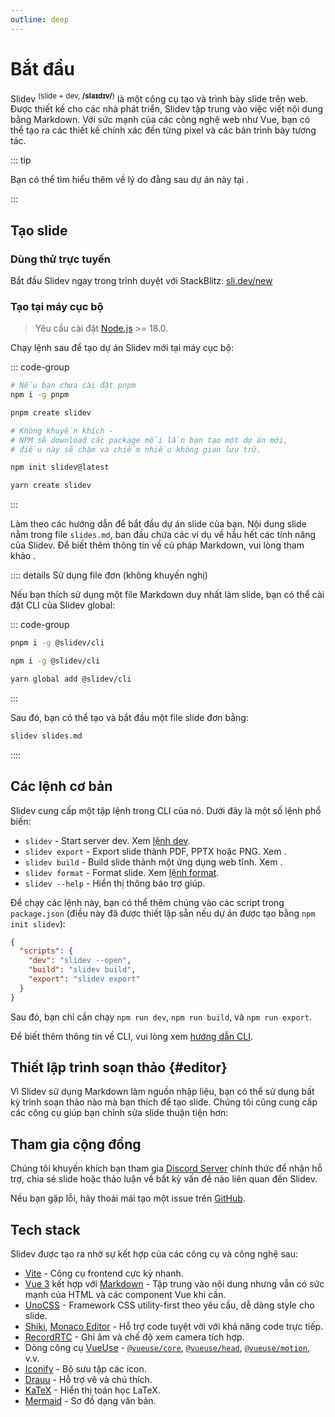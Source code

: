 ```yaml
---
outline: deep
---
```


# Bắt đầu

Slidev <sup>(slide + dev, **/slaɪdɪv/**)</sup> là một công cụ tạo và trình bày slide trên web. Được thiết kế cho các nhà phát triển, Slidev tập trung vào việc viết nội dung bằng Markdown. Với sức mạnh của các công nghệ web như Vue, bạn có thể tạo ra các thiết kế chính xác đến từng pixel và các bản trình bày tương tác.

::: tip

Bạn có thể tìm hiểu thêm về lý do đằng sau dự án này tại <LinkInline link="guide/why" />.

:::

<!--
- 📝 [**Markdown-based**](/guide/syntax) - focus on content and use your favorite editor
- 🧑‍💻 [**Developer Friendly**](/guide/syntax#code-blocks) - built-in code highlighting, live coding, etc.
- 🎨 [**Themable**](/resources/theme-gallery) - theme can be shared and used with npm packages
- 🌈 [**Stylish**](/guide/syntax#embedded-styles) - on-demand utilities via [UnoCSS](https://github.com/unocss/unocss).
- 🤹 [**Interactive**](/custom/directory-structure#components) - embedding Vue components seamlessly
- 🎙 [**Presenter Mode**](/guide/ui#presenter-mode) - use another window, or even your phone to control your slides
- 🎨 [**Drawing**](/features/drawing) - draw and annotate on your slides
- 🧮 [**LaTeX**](/guide/syntax#latex) - built-in LaTeX math equations support
- 📰 [**Diagrams**](/guide/syntax#diagrams) - creates diagrams using textual descriptions with [Mermaid.js](https://mermaid.js.org/)
- 🌟 [**Icons**](/guide/syntax#icons) - access to icons from any icon set directly
- 💻 [**Editor**](/guide/index#editor) - integrated editor, or the [VSCode extension](/features/vscode-extension)
- 🎥 [**Recording**](/features/recording) - built-in recording and camera view
- 📤 [**Portable**](/guide/exporting) - export into PDF, PNGs, or PPTX
- ⚡️ [**Fast**](https://vitejs.dev) - instant reloading powered by [Vite](https://vitejs.dev)
- 🛠 [**Hackable**](/custom/) - using Vite plugins, Vue components, or any npm packages
-->

<!-- <FeaturesAnimation /> -->

## Tạo slide

### Dùng thử trực tuyến

Bắt đầu Slidev ngay trong trình duyệt với StackBlitz: [sli.dev/new](https://sli.dev/new)

### Tạo tại máy cục bộ

> Yêu cầu cài đặt [Node.js](https://nodejs.org) >= 18.0.

Chạy lệnh sau để tạo dự án Slidev mới tại máy cục bộ:

::: code-group

```bash [pnpm]
# Nếu bạn chưa cài đặt pnpm
npm i -g pnpm

pnpm create slidev
```

```bash [npm]
# Không khuyến khích -
# NPM sẽ download các package mỗi lần bạn tạo một dự án mới,
# điều này sẽ chậm và chiếm nhiều không gian lưu trữ.

npm init slidev@latest
```

```bash [yarn]
yarn create slidev
```

:::

Làm theo các hướng dẫn để bắt đầu dự án slide của bạn. Nội dung slide nằm trong file `slides.md`, ban đầu chứa các ví dụ về hầu hết các tính năng của Slidev. Để biết thêm thông tin về cú pháp Markdown, vui lòng tham khảo <LinkInline link="guide/syntax" />.

:::: details Sử dụng file đơn (không khuyến nghị)

Nếu bạn thích sử dụng một file Markdown duy nhất làm slide, bạn có thể cài đặt CLI của Slidev global:

::: code-group

```bash [pnpm]
pnpm i -g @slidev/cli
```

```bash [npm]
npm i -g @slidev/cli
```

```bash [yarn]
yarn global add @slidev/cli
```

:::

Sau đó, bạn có thể tạo và bắt đầu một file slide đơn bằng:

```bash
slidev slides.md
```

::::

## Các lệnh cơ bản

Slidev cung cấp một tập lệnh trong CLI của nó. Dưới đây là một số lệnh phổ biến:

- `slidev` - Start server dev. Xem [lệnh dev](../builtin/cli#dev).
- `slidev export` - Export slide thành PDF, PPTX hoặc PNG. Xem <LinkInline link="guide/exporting" />.
- `slidev build` - Build slide thành một ứng dụng web tĩnh. Xem <LinkInline link="guide/hosting" />.
- `slidev format` - Format slide. Xem [lệnh format](../builtin/cli#format).
- `slidev --help` - Hiển thị thông báo trợ giúp.

Để chạy các lệnh này, bạn có thể thêm chúng vào các script trong `package.json` (điều này đã được thiết lập sẵn nếu dự án được tạo bằng `npm init slidev`):

```json
{
  "scripts": {
    "dev": "slidev --open",
    "build": "slidev build",
    "export": "slidev export"
  }
}
```

Sau đó, bạn chỉ cần chạy `npm run dev`, `npm run build`, và `npm run export`.

Để biết thêm thông tin về CLI, vui lòng xem [hướng dẫn CLI](../builtin/cli).

## Thiết lập trình soạn thảo {#editor}

Vì Slidev sử dụng Markdown làm nguồn nhập liệu, bạn có thể sử dụng bất kỳ trình soạn thảo nào mà bạn thích để tạo slide. Chúng tôi cũng cung cấp các công cụ giúp bạn chỉnh sửa slide thuận tiện hơn:

<LinkCard link="features/vscode-extension" />
<LinkCard link="features/side-editor" />
<LinkCard link="features/prettier-plugin" />

## Tham gia cộng đồng

Chúng tôi khuyến khích bạn tham gia [Discord Server](https://chat.sli.dev/) chính thức để nhận hỗ trợ, chia sẻ slide hoặc thảo luận về bất kỳ vấn đề nào liên quan đến Slidev.

Nếu bạn gặp lỗi, hãy thoải mái tạo một issue trên [GitHub](https://github.com/slidevjs/slidev/issues/new/choose).

## Tech stack

Slidev được tạo ra nhờ sự kết hợp của các công cụ và công nghệ sau:

- [Vite](https://vitejs.dev) - Công cụ frontend cực kỳ nhanh.
- [Vue 3](https://v3.vuejs.org/) kết hợp với [Markdown](https://daringfireball.net/projects/markdown/syntax) - Tập trung vào nội dung nhưng vẫn có sức mạnh của HTML và các component Vue khi cần.
- [UnoCSS](https://github.com/unocss/unocss) - Framework CSS utility-first theo yêu cầu, dễ dàng style cho slide.
- [Shiki](https://github.com/shikijs/shiki), [Monaco Editor](https://github.com/Microsoft/monaco-editor) - Hỗ trợ code tuyệt vời với khả năng code trực tiếp.
- [RecordRTC](https://recordrtc.org) - Ghi âm và chế độ xem camera tích hợp.
- Dòng công cụ [VueUse](https://vueuse.org) - [`@vueuse/core`](https://github.com/vueuse/vueuse), [`@vueuse/head`](https://github.com/vueuse/head), [`@vueuse/motion`](https://github.com/vueuse/motion), v.v.
- [Iconify](https://iconify.design/) - Bộ sưu tập các icon.
- [Drauu](https://github.com/antfu/drauu) - Hỗ trợ vẽ và chú thích.
- [KaTeX](https://katex.org/) - Hiển thị toán học LaTeX.
- [Mermaid](https://mermaid-js.github.io/mermaid) - Sơ đồ dạng văn bản.
